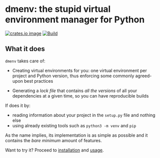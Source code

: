 # dmenv: the stupid virtual environment manager for Python

[![crates.io image](https://img.shields.io/crates/v/dmenv.svg)](https://crates.io/crates/dmenv)
[![Build](https://img.shields.io/travis/TankerHQ/dmenv.svg?branch=master)](https://travis-ci.org/TankerHQ/dmenv)

## What it does

`dmenv` takes care of:

* Creating virtual environments for you: one virtual environment per project and Python version, thus
  enforcing some commonly agreed-upon best practices

* Generating a *lock file* that contains *all the versions* of all your dependencies at
  a given time, so you can have reproducible builds

If does it by:

* reading information about your project in the `setup.py` file and nothing else
* using already existing tools such as `python3 -m venv` and `pip`

As the name implies, its implementation is as simple as possible and it contains the
*bare minimum* amount of features.

Want to try it? Proceed to [installation](installation.md) and [usage](./basic_usage.md).
